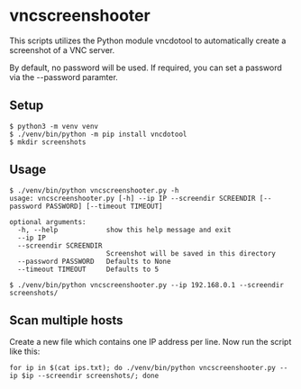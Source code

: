 # vncscreenshooter

This scripts utilizes the Python module vncdotool to automatically create a screenshot of a VNC server.

By default, no password will be used. If required, you can set a password via the --password paramter.

## Setup

```
$ python3 -m venv venv
$ ./venv/bin/python -m pip install vncdotool
$ mkdir screenshots
```

## Usage

```
$ ./venv/bin/python vncscreenshooter.py -h
usage: vncscreenshooter.py [-h] --ip IP --screendir SCREENDIR [--password PASSWORD] [--timeout TIMEOUT]

optional arguments:
  -h, --help            show this help message and exit
  --ip IP
  --screendir SCREENDIR
                        Screenshot will be saved in this directory
  --password PASSWORD   Defaults to None
  --timeout TIMEOUT     Defaults to 5

$ ./venv/bin/python vncscreenshooter.py --ip 192.168.0.1 --screendir screenshots/
```

## Scan multiple hosts

Create a new file which contains one IP address per line. Now run the script like this:

```
for ip in $(cat ips.txt); do ./venv/bin/python vncscreenshooter.py --ip $ip --screendir screenshots/; done
```
